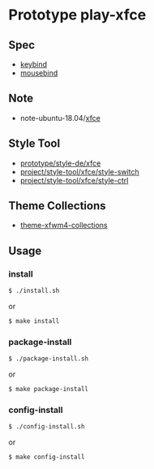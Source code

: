 
# Prototype play-xfce


## Spec

* [keybind](spec-keybind.md)
* [mousebind](spec-mousebind.md)


## Note

* note-ubuntu-18.04/[xfce](https://samwhelp.github.io/note-ubuntu-18.04/read/subject/xfce/)


## Style Tool

* [prototype/style-de/xfce](../../../prototype/style-de/xfce)
* [project/style-tool/xfce/style-switch](../../../project/style-tool/xfce/style-switch)
* [project/style-tool/xfce/style-ctrl](../../../project/style-tool/xfce/style-ctrl)


## Theme Collections

* [theme-xfwm4-collections](https://github.com/samwhelp/theme-xfwm4-collections)


## Usage


### install

``` sh
$ ./install.sh
```

or

``` sh
$ make install
```


### package-install

``` sh
$ ./package-install.sh
```

or

``` sh
$ make package-install
```


### config-install

``` sh
$ ./config-install.sh
```

or

``` sh
$ make config-install
```

